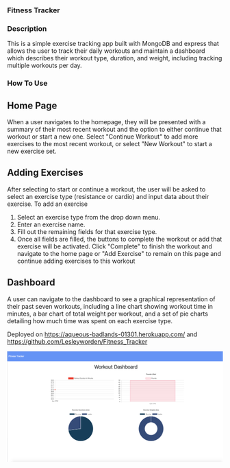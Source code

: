 ### Fitness Tracker

### Description
This is a simple exercise tracking app built with MongoDB and express that allows the user to track their daily workouts and maintain a dashboard which describes their workout type, duration, and weight, including tracking multiple workouts per day.

### How To Use
## Home Page
When a user navigates to the homepage, they will be presented with a summary of their most recent workout and the option to either continue that workout or start a new one. Select "Continue Workout" to add more exercises to the most recent workout, or select "New Workout" to start a new exercise set.

## Adding Exercises
After selecting to start or continue a workout, the user will be asked to select an exercise type (resistance or cardio) and input data about their exercise. To add an exercise

1. Select an exercise type from the drop down menu.
2. Enter an exercise name.
3. Fill out the remaining fields for that exercise type.
4. Once all fields are filled, the buttons to complete the workout or add that exercise will be activated. Click "Complete" to finish the workout and navigate to the home page or "Add Exercise" to remain on this page and continue adding exercises to this workout
## Dashboard
A user can navigate to the dashboard to see a graphical representation of their past seven workouts, including a line chart showing workout time in minutes, a bar chart of total weight per workout, and a set of pie charts detailing how much time was spent on each exercise type.


Deployed on https://aqueous-badlands-01301.herokuapp.com/   and  https://github.com/Lesleyworden/Fitness_Tracker

![Fitness Tracker Dashboard Example](https://github.com/Lesleyworden/Fitness_Tracker/blob/master/public/images/Dashboard.png)